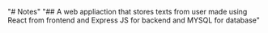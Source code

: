 "# Notes" 
"## A web appliaction that stores texts from user made using React from frontend and Express JS for backend and MYSQL for database" 
